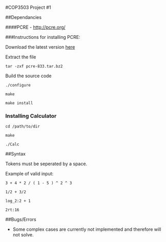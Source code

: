 #COP3503 Project #1

##Dependancies

####PCRE - http://pcre.org/

###Instructions for installing PCRE:

Download the latest version [here](http://ftp.csx.cam.ac.uk/pub/software/programming/pcre/)

Extract the file

    tar -zxf pcre-833.tar.bz2 

Build the source code

    ./configure

    make 

    make install

### Installing Calculator

    cd /path/to/dir

    make
    
    ./Calc

##Syntax

Tokens must be seperated by a space.

Example of valid input:

    3 + 4 * 2 / ( 1 - 5 ) ^ 2 ^ 3
    
    1/2 + 3/2
    
    log_2:2 + 1

    2rt:16

##Bugs/Errors

* Some complex cases are currently not implemented and therefore will not solve.
 
